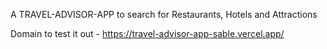 A TRAVEL-ADVISOR-APP to search for Restaurants, Hotels and Attractions


Domain to test it out - https://travel-advisor-app-sable.vercel.app/
